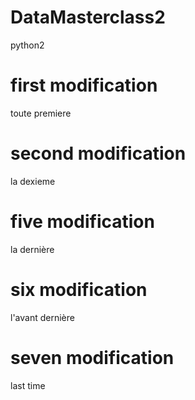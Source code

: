 # DataMasterclass2
python2

# first modification
toute premiere

# second modification
la dexieme

# five modification
la dernière

# six modification
l'avant dernière

# seven modification
last time


